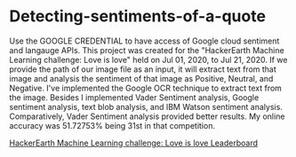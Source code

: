 # Detecting-sentiments-of-a-quote

Use the GOOGLE CREDENTIAL to have access of Google cloud sentiment and langauge APIs. This project was created for the "HackerEarth Machine Learning challenge: Love is love" held on Jul 01, 2020, to Jul 21, 2020. If we provide the path of our image file as an input, it will extract text from that image and analysis the sentiment of that image as Positive, Neutral, and Negative. I've implemented the Google OCR technique to extract text from the image. Besides I implemented Vader Sentiment analysis, Google sentiment analysis, text blob analysis, and IBM Watson sentiment analysis. Comparatively, Vader Sentiment analysis provided better results. My online accuracy was 51.72753% being 31st in that competition.

[HackerEarth Machine Learning challenge: Love is love Leaderboard](https://www.hackerearth.com/challenges/competitive/hackerearth-machine-learning-challenge-pride-month-edition/leaderboard/detect-the-sentiment-of-a-quote-2-ca749be7/)
